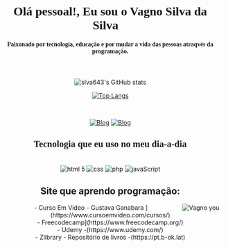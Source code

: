 <div h1 align="center" style="font-family:fantasy">
 <h1>Olá pessoal!, Eu sou o Vagno Silva da Silva👋</h1>
<div h4 halign="center" style="font-family:cursive">
<h4>Paixonado por tecnologia, educação e por mudar a vida das pessoas atraqvés da programação.<h4><br> 
</div></div>
<div align="center">
 
![slva643's GitHub stats](https://github-readme-stats.vercel.app/api?username=slva643&show_icons=true&theme=radical)
 
 [![Top Langs](https://github-readme-stats.vercel.app/api/top-langs/?username=slva643&layout=compact)](https://github.com/anuraghazra/github-readme-stats)
</div><br>
<div align="center">

[![Blog](https://img.shields.io/badge/Facebook-1877F2?style=for-the-badge&logo=facebook&logoColor=white)](https://www.facebook.com/)
[![Blog](https://img.shields.io/badge/LinkedIn-0077B5?style=for-the-badge&logo=linkedin&logoColor=white)](https://www.linkedin.com/feed/?trk=homepage-basic_google-one-tap-submit)
<div h2 halign="center" style="font-family:geogia">
<h2> Tecnologia que eu uso no meu dia-a-dia</h2>
</div>
<div align="center">
<div style="diplay: inline_block"><br/>
    <img align="center"  alt="html 5" src="https://img.shields.io/badge/HTML5-E34F26?style=for-the-badge&logo=html5&logoColor=white")>
     <img align="center" alt="css" src="https://img.shields.io/badge/CSS3-1572B6?style=for-the-badge&logo=css3&logoColor=white">
      <img align="center" alt="php" src="https://img.shields.io/badge/PHP-777BB4?style=for-the-badge&logo=php&logoColor=white">
      <img align="center" alt="javaScript" src="https://img.shields.io/badge/JavaScript-F7DF1E?style=for-the-badge&logo=javascript&logoColor=black">
</div>

<h2 halign="center" style="font-family:geogia">
<h2>Site que aprendo programação:</h2>
 <a>
 <img align="right" alt="Vagno you"src="https://gifimage.net/wp-content/uploads/2017/10/docente-gif-9.gif">
  </a>
- Curso Em Video - Gustava Ganabara ](https://www.cursoemvideo.com/cursos/)<br/>
- Freecodecamp](https://www.freecodecamp.org/)<br/>
- Udemy -(https://www.udemy.com/)<br/>
- Zlibrary - Repositório de livros -(https://pt.b-ok.lat)<b

